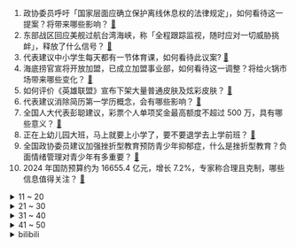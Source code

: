 1. 政协委员呼吁「国家层面应确立保护离线休息权的法律规定」，如何看待这一提案？将带来哪些影响？ [:link:](https://www.zhihu.com/question/647129422)
2. 东部战区回应美舰过航台湾海峡，称「全程跟踪监视，随时应对一切威胁挑衅」，释放了什么信号？ [:link:](https://www.zhihu.com/question/647157424)
3. 代表建议中小学生每天都有一节体育课，如何看待此议案? [:link:](https://www.zhihu.com/question/647172092)
4. 海底捞官宣将开放加盟，已成立加盟事业部，如何看待这一调整？将给火锅市场带来哪些变化？ [:link:](https://www.zhihu.com/question/647036208)
5. 如何评价《英雄联盟》宣布下架大量普通皮肤及炫彩皮肤？ [:link:](https://www.zhihu.com/question/646509480)
6. 代表建议消除简历第一学历概念，会有哪些影响？ [:link:](https://www.zhihu.com/question/647198085)
7. 全国人大代表彭聪建议，彩票个人单项奖金最高额度不超过 500 万，具有哪些意义？ [:link:](https://www.zhihu.com/question/647225582)
8. 正在上幼儿园大班，马上就要上小学了，要不要退学去上学前班？ [:link:](https://www.zhihu.com/question/646018568)
9. 全国政协委员建议加强挫折型教育预防青少年抑郁症，什么是挫折型教育？负面情绪管理对青少年有多重要？ [:link:](https://www.zhihu.com/question/647006459)
10. 2024 年国防预算约为 16655.4 亿元，增长 7.2%，专家称合理且克制，哪些信息值得关注？ [:link:](https://www.zhihu.com/question/647128954)
<details>
<summary>11 ~ 20</summary>

11. 委员建议延长「女性带薪育产假」达 2 年，从而提高生育意愿，如何看待此提案？ [:link:](https://www.zhihu.com/question/647134843)
12. 你愿意死后让亲友「用 AI 复活自己」吗？为什么？ [:link:](https://www.zhihu.com/question/646765991)
13. 马斯克首富头衔易主，特斯拉市值一夜蒸发 3300 亿元 ，二月在华销量创一年来新低，哪些信息值得关注？ [:link:](https://www.zhihu.com/question/647138195)
14. 全国人大代表霍启刚「建议增加年轻人年假天数，强制实施带薪年假政策」，如何看待此议案？ [:link:](https://www.zhihu.com/question/647112747)
15. 卡尔马龙能否顶住现在的锡安？ [:link:](https://www.zhihu.com/question/645288842)
16. 如果把肉通上高压电，肉还会不会生细菌腐败？ [:link:](https://www.zhihu.com/question/646357797)
17. 政府工作报告称全面取消制造业领域外资准入限制措施，放宽电信、医疗等服务业市场准入，哪些信息值得关注？ [:link:](https://www.zhihu.com/question/647112379)
18. 比特币涨破 6.8 万美元，逼近 2011 年 11 月创下的历史最高位，哪些信息值得关注？ [:link:](https://www.zhihu.com/question/647111632)
19. 国考面试问「你考上公务员后，领导总是让你干一些琐碎的小事，你怎么办？」该怎么回答？ [:link:](https://www.zhihu.com/question/642497794)
20. 电影《周处除三害》中陈桂林为什么被捅了一刀埋地里还没死？ [:link:](https://www.zhihu.com/question/646966972)
</details>
<details>
<summary>21 ~ 30</summary>

21. 人最重要的能力是什么？ [:link:](https://www.zhihu.com/question/19602183)
22. 美最高法院推翻科州裁定，特朗普重获科州初选资格，并称「这是美国的一次巨大胜利」，哪些信息值得关注？ [:link:](https://www.zhihu.com/question/647107050)
23. 早晨空腹健身健康吗？ [:link:](https://www.zhihu.com/question/645262268)
24. 你认同「我们应该把情绪戒掉」这句话吗？作为女性，你如何与自己的「情绪」相处？ [:link:](https://www.zhihu.com/question/645945752)
25. 如何看待反诈老陈决定2.0：婉拒济宁消防邀请，将天赋继续留在反诈领域？ [:link:](https://www.zhihu.com/question/646989400)
26. 写西幻小说需要补哪些知识？ [:link:](https://www.zhihu.com/question/646784336)
27. 公务员面试不会讲高大上的话，用大白话，想到什么说什么行不行？ [:link:](https://www.zhihu.com/question/642497822)
28. 如何看待 Yuzu 模拟器和任天堂达成庭外和解，前者赔偿任天堂 240 万美元并停运业务？ [:link:](https://www.zhihu.com/question/647123156)
29. 最近试用了几款一两百元的开放式蓝牙耳机，发现音质都不错，与千元开放式耳机到底差在哪里，如何选购？ [:link:](https://www.zhihu.com/question/646206102)
30. 想减肥但是在学校不敢一个人去跑步怎么办? [:link:](https://www.zhihu.com/question/645709132)
</details>
<details>
<summary>31 ~ 40</summary>

31. 跑步爱好者们日常都是在什么时间跑步的？ [:link:](https://www.zhihu.com/question/642892675)
32. 苹果推出新款 MacBook Air，搭载 M3 芯片，售价 8999 元起，如何评价此产品？ [:link:](https://www.zhihu.com/question/647061095)
33. 骑行真的会让人感到快乐吗？ [:link:](https://www.zhihu.com/question/642862207)
34. 你心目中的东北菜排名 Top 5 是什么？ [:link:](https://www.zhihu.com/question/643098470)
35. 金价飙升再创纪录，珠宝店店长称从没见过这么高的金价，背后的原因是什么？透露了哪些信息？ [:link:](https://www.zhihu.com/question/647102754)
36. 2024人像摄影几千元的相机有能打的吗? [:link:](https://www.zhihu.com/question/645458938)
37. 如何看待很多年轻人买了新东西以后特别喜欢晒出来的现象，你会选择晒到朋友圈吗？ [:link:](https://www.zhihu.com/question/647136085)
38. 全国人大代表李东生建议正当防卫考虑合理情绪，如何看待这一建议？为何会出现「正当防卫难」问题？ [:link:](https://www.zhihu.com/question/647006994)
39. 打游戏优先升级CPU还是显卡? [:link:](https://www.zhihu.com/question/645389811)
40. 全国人大代表建议「辅助生殖纳入医保」，如何看待此建议？会带来哪些积极意义？ [:link:](https://www.zhihu.com/question/647172917)
</details>
<details>
<summary>41 ~ 50</summary>

41. 政府工作报告指出加快全国统一大市场建设，制定全国统一大市场建设标准指引，有何影响？哪些信息值得关注？ [:link:](https://www.zhihu.com/question/647117823)
42. 作为「婚姻过来人」，你对适龄未婚女性有什么暖心的建议或忠告？ [:link:](https://www.zhihu.com/question/645945729)
43. 五院四系法学出来难找工作吗？ [:link:](https://www.zhihu.com/question/614260314)
44. 如果《原神》可莉和尤拉这些混池角色明码标价68元一个命座你会支持吗？ [:link:](https://www.zhihu.com/question/646898618)
45. 全国人大代表建议火车票免费改签增至两次、航空公司降低退改签费率。你怎么看？退改签费率如何调整才科学？ [:link:](https://www.zhihu.com/question/647145142)
46. 年过30，是在一个不重要的部门「咸鱼躺」还是换个部门「咸鱼翻身」？ [:link:](https://www.zhihu.com/question/646208325)
47. 人大代表建议暂停上调医保个人缴费标准，增设「零缴费」档次 ，如何看待此议案？ [:link:](https://www.zhihu.com/question/647112450)
48. 政府工作报告指出，大力推进现代化产业体系建设，加快发展新质生产力，如何理解新质生产力？ [:link:](https://www.zhihu.com/question/647111808)
49. 美国纽约最大社区银行「爆雷」，2023 年第四季度亏损金额较此前披露增加逾十倍，哪些信息值得关注？ [:link:](https://www.zhihu.com/question/646968641)
50. 还记得你的第一个手机是什么牌子吗？ [:link:](https://www.zhihu.com/question/646785308)
</details><details>
<summary>bilibili</summary>

</details>